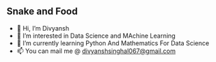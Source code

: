 ## Snake and Food

- 👋 Hi, I’m Divyansh
- 👀 I’m interested in Data Science and MAchine Learning
- 🌱 I’m currently learning Python And Mathematics For Data Science
- 📫 You can mail me @ divyanshsinghal067@gmail.com

<!---
D-i-vyansh/D-i-vyansh is a ✨ special ✨ repository because its `README.md` (this file) appears on your GitHub profile.
You can click the Preview link to take a look at your changes.
--->
